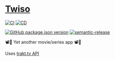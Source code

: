 # [Twiso](https://twiso.pouyio.now.sh)

[![CI](https://github.com/pouyio/twiso/workflows/CI/badge.svg)](https://github.com/pouyio/twiso/actions?query=workflow%3ACI)
[![CD](https://github.com/pouyio/twiso/workflows/CD/badge.svg)](https://github.com/pouyio/twiso/actions?query=workflow%3ACD)

[![GitHub package.json version](https://img.shields.io/github/package-json/v/pouyio/twiso)](https://github.com/pouyio/twiso/blob/master/CHANGELOG.md)
[![semantic-release](https://img.shields.io/badge/%20%20%F0%9F%93%A6%F0%9F%9A%80-semantic--release-e10079.svg)](https://github.com/semantic-release/semantic-release)



📽🍿 Yet another movie/series app 📽🍿

Uses [trakt.tv API](https://trakt.tv)
